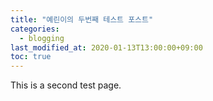 ```yaml
---
title: "예린이의 두번째 테스트 포스트"
categories: 
  - blogging
last_modified_at: 2020-01-13T13:00:00+09:00
toc: true
---
```

This is a second test page.
